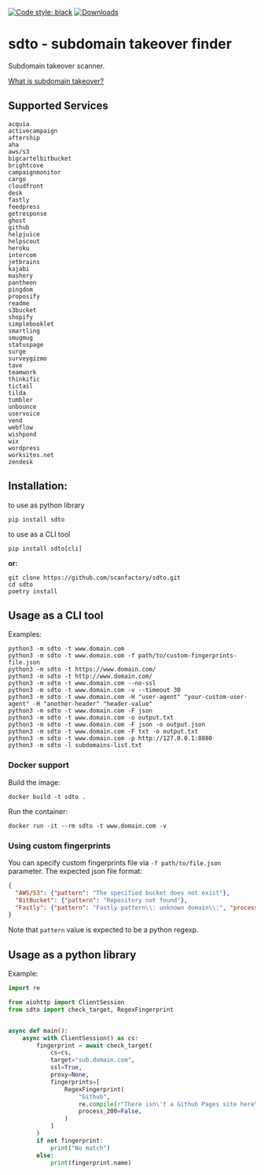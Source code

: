 [![Code style: black](https://img.shields.io/badge/code%20style-black-000000.svg)](https://github.com/psf/black)
[![Downloads](https://pepy.tech/badge/sdto)](https://pepy.tech/project/sdto)

# sdto - subdomain takeover finder

Subdomain takeover scanner.

[What is subdomain takeover?](https://labs.detectify.com/2014/10/21/hostile-subdomain-takeover-using-herokugithubdesk-more/)


## Supported Services

```
acquia
activecampaign
aftership
aha
aws/s3
bigcartelbitbucket
brightcove
campaignmonitor
cargo
cloudfront
desk
fastly
feedpress
getresponse
ghost
github
helpjuice
helpscout
heroku
intercom
jetbrains
kajabi
mashery
pantheon
pingdom
proposify
readme
s3bucket
shopify
simplebooklet
smartling
smugmug
statuspage
surge
surveygizmo
tave
teamwork
thinkific
tictail
tilda
tumbler
unbounce
uservoice
vend
webflow
wishpond
wix
wordpress
worksites.net
zendesk
```
## Installation:


to use as python library
```shell
pip install sdto
```

to use as a CLI tool

```shell
pip install sdto[cli]
```


**or:**
```shell
git clone https://github.com/scanfactory/sdto.git
cd sdto
poetry install
```
## Usage as a CLI tool

Examples:

```shell
python3 -m sdto -t www.domain.com
python3 -m sdto -t www.domain.com -f path/to/custom-fingerprints-file.json
python3 -m sdto -t https://www.domain.com/
python3 -m sdto -t http://www.domain.com/
python3 -m sdto -t www.domain.com --no-ssl
python3 -m sdto -t www.domain.com -v --timeout 30
python3 -m sdto -t www.domain.com -H "user-agent" "your-custom-user-agent" -H "another-header" "header-value"
python3 -m sdto -t www.domain.com -F json
python3 -m sdto -t www.domain.com -o output.txt
python3 -m sdto -t www.domain.com -F json -o output.json
python3 -m sdto -t www.domain.com -F txt -o output.txt
python3 -m sdto -t www.domain.com -p http://127.0.0.1:8080 
python3 -m sdto -l subdomains-list.txt
```

### Docker support

Build the image:

```
docker build -t sdto .
```

Run the container:

```
docker run -it --rm sdto -t www.domain.com -v
```


### Using custom fingerprints

You can specify custom fingerprints file via `-f path/to/file.json` parameter.
The expected json file format:
```json
{
  "AWS/S3": {"pattern": "The specified bucket does not exist"},
  "BitBucket": {"pattern": "Repository not found"},
  "Fastly": {"pattern": "Fastly pattern\\: unknown domain\\:", "process_200": true}
}
```
Note that `pattern` value is expected to be a python regexp.

## Usage as a python library

Example:

```python
import re

from aiohttp import ClientSession
from sdto import check_target, RegexFingerprint


async def main():
    async with ClientSession() as cs:
        fingerprint = await check_target(
            cs=cs,
            target="sub.domain.com",
            ssl=True,
            proxy=None,
            fingerprints=[
                RegexFingerprint(
                    "Github", 
                    re.compile(r"There isn\'t a Github Pages site here\."),
                    process_200=False,
                )
            ]
        )
        if not fingerprint:
            print("No match")
        else:
            print(fingerprint.name)

```
